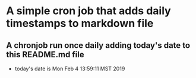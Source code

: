 A simple cron job that adds daily timestamps to markdown file
============================================================
## A chronjob run once daily adding today's date to this README.md file
* today's date is Mon Feb  4 13:59:11 MST 2019
